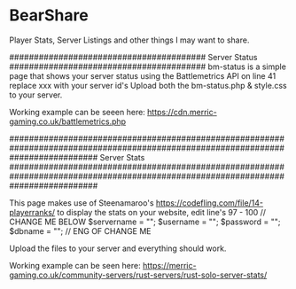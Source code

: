 # BearShare
Player Stats, Server Listings and other things I may want to share.

########################################
             Server Status
######################################## 
bm-status is a simple page that shows your server status using the Battlemetrics API on line 41 replace xxx with your server id's 
Upload both the bm-status.php & style.css to your server.

Working example can be seeen here: https://cdn.merric-gaming.co.uk/battlemetrics.php

##################################################################################################################################
                                                  Server Stats
##################################################################################################################################

This page makes use of Steenamaroo's https://codefling.com/file/14-playerranks/ to display the stats on your website, edit line's
97 - 100 
                          // CHANGE ME BELOW
                             $servername = "";
                             $username = "";
                             $password = "";
                             $dbname = "";
                          // ENG OF CHANGE ME

Upload the files to your server and everything should work. 

Working example can be seen here: https://merric-gaming.co.uk/community-servers/rust-servers/rust-solo-server-stats/
